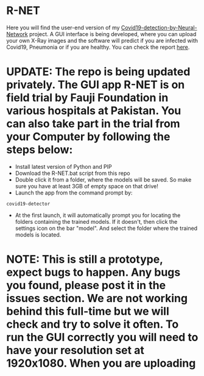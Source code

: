 # R-NET
Here you will find the user-end version of my [Covid19-detection-by-Neural-Network](https://github.com/tousif47/Covid19-detection-by-Neural-Networks) project. A GUI interface is being developed, where you can upload your own X-Ray images and the software will predict if you are infected with Covid19, Pneumonia or if you are healthy. You can check the report [here](https://github.com/tousif47/Covid19-detection-by-Neural-Networks/blob/master/docs/report.pdf).


# UPDATE: The repo is being updated privately. The GUI app R-NET is on field trial by Fauji Foundation in various hospitals at Pakistan. You can also take part in the trial from your Computer by following the steps below:
- Install latest version of Python and PIP
- Download the R-NET.bat script from this repo
- Double click it from a folder, where the models will be saved. So make sure you have at least 3GB of empty space on that drive!
- Launch the app from the command prompt by:
```
covid19-detector
```
- At the first launch, it will automatically prompt you for locating the folders containing the trained models. If it doesn't, then click the settings icon on the bar "model". And select the folder where the trained models is located.

# NOTE: This is still a prototype, expect bugs to happen. Any bugs you found, please post it in the issues section. We are not working behind this full-time but we will check and try to solve it often. To run the GUI correctly you will need to have your resolution set at 1920x1080. When you are uploading
